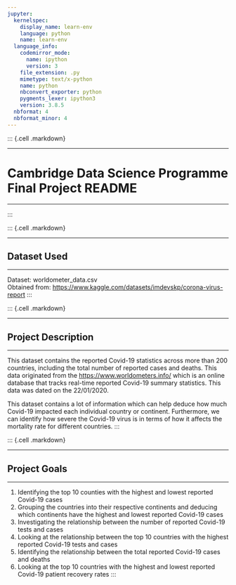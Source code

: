 ```yaml
---
jupyter:
  kernelspec:
    display_name: learn-env
    language: python
    name: learn-env
  language_info:
    codemirror_mode:
      name: ipython
      version: 3
    file_extension: .py
    mimetype: text/x-python
    name: python
    nbconvert_exporter: python
    pygments_lexer: ipython3
    version: 3.8.5
  nbformat: 4
  nbformat_minor: 4
---
```


::: {.cell .markdown}

------------------------------------------------------------------------

# Cambridge Data Science Programme Final Project README

------------------------------------------------------------------------
:::

::: {.cell .markdown}

------------------------------------------------------------------------

## Dataset Used

------------------------------------------------------------------------

Dataset: worldometer_data.csv\
Obtained from:
<https://www.kaggle.com/datasets/imdevskp/corona-virus-report>
:::

::: {.cell .markdown}

------------------------------------------------------------------------

## Project Description

------------------------------------------------------------------------

This dataset contains the reported Covid-19 statistics across more than
200 countries, including the total number of reported cases and deaths.
This data originated from the <https://www.worldometers.info/> which is
an online database that tracks real-time reported Covid-19 summary
statistics. This data was dated on the 22/01/2020.

This dataset contains a lot of information which can help deduce how
much Covid-19 impacted each individual country or continent.
Furthermore, we can identify how severe the Covid-19 virus is in terms
of how it affects the mortality rate for different countries.
:::

::: {.cell .markdown}

------------------------------------------------------------------------

## Project Goals

------------------------------------------------------------------------

1.  Identifying the top 10 counties with the highest and lowest reported
    Covid-19 cases
2.  Grouping the countries into their respective continents and deducing
    which continents have the highest and lowest reported Covid-19 cases
3.  Investigating the relationship between the number of reported
    Covid-19 tests and cases
4.  Looking at the relationship between the top 10 countries with the
    highest reported Covid-19 tests and cases
5.  Identifying the relationship between the total reported Covid-19
    cases and deaths
6.  Looking at the top 10 countries with the highest and lowest reported
    Covid-19 patient recovery rates
:::
